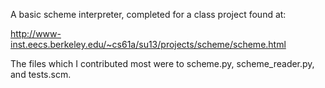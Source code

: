 A basic scheme interpreter, completed for a class project found at:

http://www-inst.eecs.berkeley.edu/~cs61a/su13/projects/scheme/scheme.html

The files which I contributed most were to scheme.py, scheme_reader.py, and
tests.scm.